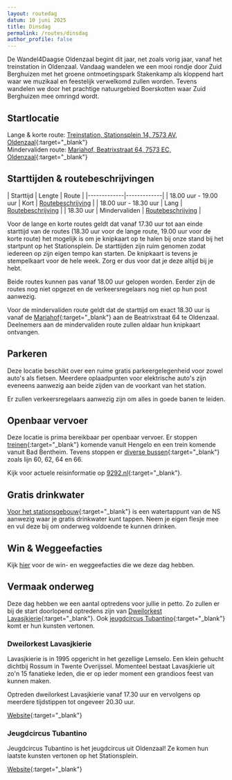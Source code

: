 ```yaml
---
layout: routedag
datum: 10 juni 2025
title: Dinsdag
permalink: /routes/dinsdag
author_profile: false
---
```


De Wandel4Daagse Oldenzaal begint dit jaar, net zoals vorig jaar, vanaf het treinstation in Oldenzaal. Vandaag wandelen we een mooi rondje door Zuid Berghuizen met het groene ontmoetingspark Stakenkamp als kloppend hart waar we muzikaal en feestelijk verwelkomd zullen worden. Tevens wandelen we door het prachtige natuurgebied Boerskotten waar Zuid Berghuizen mee omringd wordt.  

## Startlocatie

Lange & korte route: [Treinstation, Stationsplein 14, 7573 AV, Oldenzaal](https://goo.gl/maps/xB9GmvwCaecrx9v76){:target="_blank"}  
Mindervaliden route: [Mariahof, Beatrixstraat 64, 7573 EC, Oldenzaal](https://goo.gl/maps/nSTkzPjKzGCDorGQ7){:target="_blank"}  

## Starttijden & routebeschrijvingen

| Starttijd | Lengte | Route |
|-------------|-------------|
| 18.00 uur - 19.00 uur | Kort | [Routebeschrijving](/routes/kort/dinsdag) |
| 18.00 uur - 18.30 uur | Lang | [Routebeschrijving](/routes/lang/dinsdag) |
| 18.30 uur | Mindervaliden | [Routebeschrijving](/routes/mindervalide/dinsdag) |

Voor de lange en korte routes geldt dat vanaf 17.30 uur tot aan einde starttijd van de routes (18.30 uur voor de lange route, 19.00 uur voor de korte route) het mogelijk is om je knipkaart op te halen bij onze stand bij het startpunt op het Stationsplein. De starttijden zijn ruim genomen zodat iedereen op zijn eigen tempo kan starten. De knipkaart is tevens je stempelkaart voor de hele week. Zorg er dus voor dat je deze altijd bij je hebt.  

Beide routes kunnen pas vanaf 18.00 uur gelopen worden. Eerder zijn de routes nog niet opgezet en de verkeersregelaars nog niet op hun post aanwezig.  

Voor de mindervaliden route geldt dat de starttijd om exact 18.30 uur is vanaf de [Mariahof](https://goo.gl/maps/nSTkzPjKzGCDorGQ7){:target="_blank"} aan de Beatrixstraat 64 te Oldenzaal. Deelnemers aan de mindervaliden route zullen aldaar hun knipkaart ontvangen.  

## Parkeren

Deze locatie beschikt over een ruime gratis parkeergelegenheid voor zowel auto's als fietsen. Meerdere oplaadpunten voor elektrische auto's zijn eveneens aanwezig aan beide zijden van de voorkant van het station.  

Er zullen verkeersregelaars aanwezig zijn om alles in goede banen te leiden.  

## Openbaar vervoer

Deze locatie is prima bereikbaar per openbaar vervoer. Er stoppen [treinen](https://www.ns.nl/stationsinformatie/odz/oldenzaal){:target="_blank"} komende vanuit Hengelo en een trein komende vanuit Bad Bentheim. Tevens stoppen er [diverse bussen](https://9292.nl/locaties/oldenzaal_bushalte-station/departures){:target="_blank"} zoals lijn 60, 62, 64 en 66.  

Kijk voor actuele reisinformatie op [9292.nl](https://9292.nl/){:target="_blank"}.

## Gratis drinkwater

[Voor het stationsgebouw](https://maps.app.goo.gl/x4U1xm794XyxJhJWA){:target="_blank"} is een watertappunt van de NS aanwezig waar je gratis drinkwater kunt tappen. Neem je eigen flesje mee en vul deze bij om onderweg voldoende te kunnen drinken.  

## Win & Weggeefacties

Kijk [hier](/winacties) voor de win- en weggeefacties die we deze dag hebben.  

## Vermaak onderweg

Deze dag hebben we een aantal optredens voor jullie in petto. Zo zullen er bij de start doorlopend optredens zijn van [Dweilorkest Lavasjkierie](https://dorp-rossum.nl/cultuur-smenleving/dweilorkest-lavasjkierie/){:target="_blank"}. Ook [jeugdcircus Tubantino](https://jeugdcircus-tubantino.nl/){:target="_blank"} komt er hun kunsten vertonen. 

### Dweilorkest Lavasjkierie

Lavasjkierie is in 1995 opgericht in het gezellige Lemselo. Een klein gehucht dichtbij Rossum in Twente Overijssel. Momenteel bestaat Lavasjkierie uit zo'n 15 fanatieke leden, die er op ieder moment een grandioos feest van kunnen maken.  

Optreden dweilorkest Lavasjkierie vanaf 17.30 uur en vervolgens op meerdere tijdstippen tot ongeveer 20.30 uur.  

[Website](https://dorp-rossum.nl/cultuur-smenleving/dweilorkest-lavasjkierie/){:target="_blank"}

### Jeugdcircus Tubantino

Jeugdcircus Tubantino is het jeugdcircus uit Oldenzaal! Ze komen hun laatste kunsten vertonen op het Stationsplein.  

[Website](https://jeugdcircus-tubantino.nl/){:target="_blank"}
